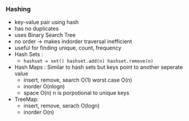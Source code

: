 

### Hashing
- key-value pair using hash
- has no duplicates
- uses Binary Search Tree
- no order -> makes indorder traversal inefficient
- useful for finding unique, count, frequency
- Hash Sets :
	- ``hashset = set() hashset.add(n) hashset.remove(n)``
- Hash Maps : Similar to  hash sets but keys point to another seperate value
	- insert, remove, search O(1)  worst case O(n)
	- inorder O(nlogn)
	- space O(n) n is porpotional to unique keys
- TreeMap:
	- insert, remove, serach O(logn)
	- inorder O(n)